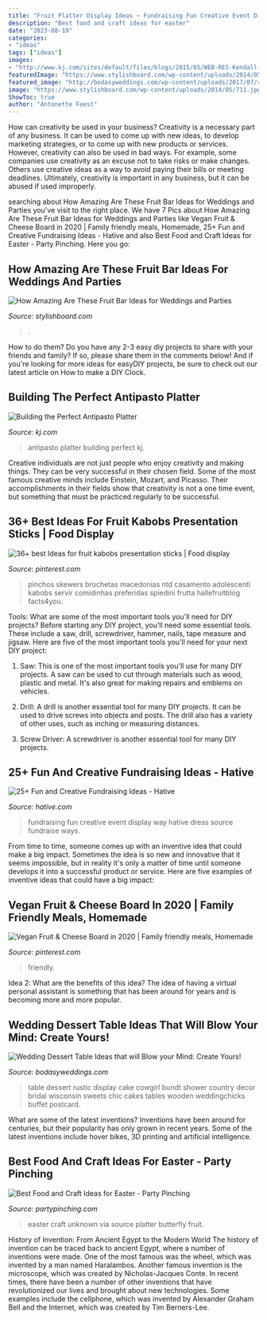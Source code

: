 ```yaml
---
title: "Fruit Platter Display Ideas ~ Fundraising Fun Creative Event Display Way Hative Dress Source Fundraise Ways"
description: "Best food and craft ideas for easter"
date: "2023-08-19"
categories:
- "ideas"
tags: ["ideas"]
images:
- "http://www.kj.com/sites/default/files/blogs/2015/05/WEB-RES-Kendall-Jackson-Antipasto-Platter-19.jpg"
featuredImage: "https://www.stylishboard.com/wp-content/uploads/2014/05/711.jpg"
featured_image: "http://bodasyweddings.com/wp-content/uploads/2017/07/rustic-chic-bundt-cake-dessert-table.jpg"
image: "https://www.stylishboard.com/wp-content/uploads/2014/05/711.jpg"
ShowToc: true
author: "Antonette Feest"
---
```



How can creativity be used in your business?
Creativity is a necessary part of any business. It can be used to come up with new ideas, to develop marketing strategies, or to come up with new products or services. However, creativity can also be used in bad ways. For example, some companies use creativity as an excuse not to take risks or make changes. Others use creative ideas as a way to avoid paying their bills or meeting deadlines. Ultimately, creativity is important in any business, but it can be abused if used improperly.

	

		
searching about How Amazing Are These Fruit Bar Ideas for Weddings and Parties you've visit to the right place. We have 7 Pics about How Amazing Are These Fruit Bar Ideas for Weddings and Parties like Vegan Fruit &amp; Cheese Board in 2020 | Family friendly meals, Homemade, 25+ Fun and Creative Fundraising Ideas - Hative and also Best Food and Craft Ideas for Easter - Party Pinching. Here you go:
		
    
## How Amazing Are These Fruit Bar Ideas For Weddings And Parties

<img loading=lazy src="https://www.stylishboard.com/wp-content/uploads/2014/05/711.jpg" onerror="this.onerror=null;this.src='https://tse2.mm.bing.net/th?id=OIP.QethKwJiq1S0IgZIMNxdqwHaLE&amp;pid=15.1';" alt="How Amazing Are These Fruit Bar Ideas for Weddings and Parties">

_Source: stylishboard.com_

>. 

	

How to do them?
Do you have any 2-3 easy diy projects to share with your friends and family? If so, please share them in the comments below! And if you're looking for more ideas for easyDIY projects, be sure to check out our latest article on How to make a DIY Clock.

    
## Building The Perfect Antipasto Platter

<img loading=lazy src="http://www.kj.com/sites/default/files/blogs/2015/05/WEB-RES-Kendall-Jackson-Antipasto-Platter-19.jpg" onerror="this.onerror=null;this.src='https://tse1.mm.bing.net/th?id=OIP.vzgajozv5mUws7MYitpABQHaLH&amp;pid=15.1';" alt="Building the Perfect Antipasto Platter">

_Source: kj.com_

>antipasto platter building perfect kj. 

	

Creative individuals are not just people who enjoy creativity and making things. They can be very successful in their chosen field. Some of the most famous creative minds include Einstein, Mozart, and Picasso. Their accomplishments in their fields show that creativity is not a one time event, but something that must be practiced regularly to be successful.

    
## 36+ Best Ideas For Fruit Kabobs Presentation Sticks | Food Display

<img loading=lazy src="https://i.pinimg.com/736x/91/2a/ea/912aeaa2970721ca2bf52cf7d2f498bc.jpg" onerror="this.onerror=null;this.src='https://tse2.mm.bing.net/th?id=OIP.G4GYKptLa91Eu2cCcPvdoQAAAA&amp;pid=15.1';" alt="36+ best Ideas for fruit kabobs presentation sticks | Food display">

_Source: pinterest.com_

>pinchos skewers brochetas macedonias ntd casamento adolescenti kabobs servir comidinhas preferidas spiedini frutta hallefruitblog facts4you. 

	

Tools: What are some of the most important tools you'll need for DIY projects?
Before starting any DIY project, you'll need some essential tools. These include a saw, drill, screwdriver, hammer, nails, tape measure and jigsaw. Here are five of the most important tools you'll need for your next DIY project: 
1) Saw: This is one of the most important tools you'll use for many DIY projects. A saw can be used to cut through materials such as wood, plastic and metal. It's also great for making repairs and emblems on vehicles. 

2) Drill: A drill is another essential tool for many DIY projects. It can be used to drive screws into objects and posts. The drill also has a variety of other uses, such as inching or measuring distances. 

3) Screw Driver: A screwdriver is another essential tool for many DIY projects.

    
## 25+ Fun And Creative Fundraising Ideas - Hative

<img loading=lazy src="https://hative.com/wp-content/uploads/2014/04/fundraising-ideas/11-fashion-dress-fundraising.jpg" onerror="this.onerror=null;this.src='https://tse4.mm.bing.net/th?id=OIP.w3bERnMOUNqN1mfKy2tbDQHaNJ&amp;pid=15.1';" alt="25+ Fun and Creative Fundraising Ideas - Hative">

_Source: hative.com_

>fundraising fun creative event display way hative dress source fundraise ways. 

	

From time to time, someone comes up with an inventive idea that could make a big impact. Sometimes the idea is so new and innovative that it seems impossible, but in reality it's only a matter of time until someone develops it into a successful product or service. Here are five examples of inventive ideas that could have a big impact: 

    
## Vegan Fruit &amp; Cheese Board In 2020 | Family Friendly Meals, Homemade

<img loading=lazy src="https://i.pinimg.com/736x/64/57/fa/6457fa2368b10e45931deb267280f2c0.jpg" onerror="this.onerror=null;this.src='https://tse2.mm.bing.net/th?id=OIP.qcd64Hkw5QtvpNUltTEEBgHaJq&amp;pid=15.1';" alt="Vegan Fruit &amp; Cheese Board in 2020 | Family friendly meals, Homemade">

_Source: pinterest.com_

>friendly. 

	

Idea 2: What are the benefits of this idea?
The idea of having a virtual personal assistant is something that has been around for years and is becoming more and more popular.

    
## Wedding Dessert Table Ideas That Will Blow Your Mind: Create Yours!

<img loading=lazy src="http://bodasyweddings.com/wp-content/uploads/2017/07/rustic-chic-bundt-cake-dessert-table.jpg" onerror="this.onerror=null;this.src='https://tse1.mm.bing.net/th?id=OIP.ENT5RgD44AbQC-qe5O1ITwHaLI&amp;pid=15.1';" alt="Wedding Dessert Table Ideas that will Blow your Mind: Create Yours!">

_Source: bodasyweddings.com_

>table dessert rustic display cake cowgirl bundt shower country decor bridal wisconsin sweets chic cakes tables wooden weddingchicks buffet postcard. 

	

What are some of the latest inventions?
Inventions have been around for centuries, but their popularity has only grown in recent years. Some of the latest inventions include hover bikes, 3D printing and artificial intelligence.

    
## Best Food And Craft Ideas For Easter - Party Pinching

<img loading=lazy src="http://partypinching.com/wp-content/uploads/2017/02/5cce61ea94918db689a80c460d37bf6b.jpg" onerror="this.onerror=null;this.src='https://tse4.mm.bing.net/th?id=OIP.V-8H1HavOilbWkq9u6pVWAHaLG&amp;pid=15.1';" alt="Best Food and Craft Ideas for Easter - Party Pinching">

_Source: partypinching.com_

>easter craft unknown via source platter butterfly fruit. 

	

History of Invention: From Ancient Egypt to the Modern World
The history of invention can be traced back to ancient Egypt, where a number of inventions were made. One of the most famous was the wheel, which was invented by a man named Haralambos. Another famous invention is the microscope, which was created by Nicholas-Jacques Conte. In recent times, there have been a number of other inventions that have revolutionized our lives and brought about new technologies. Some examples include the cellphone, which was invented by Alexander Graham Bell and the Internet, which was created by Tim Berners-Lee.

